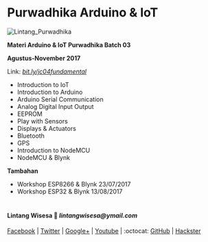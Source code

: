 # Purwadhika Arduino & IoT

![Lintang_Purwadhika](https://static.wixstatic.com/media/2e6af2_f69a4271c3534ae1869a7ed63e278b2b~mv2.png/v1/fill/w_246,h_39,al_c,usm_0.66_1.00_0.01/2e6af2_f69a4271c3534ae1869a7ed63e278b2b~mv2.png)

**Materi Arduino & IoT Purwadhika Batch 03**

**Agustus-November 2017**

Link: *[bit.ly/jc04fundamental](https://github.com/LintangWisesa/Purwadhika-01-JS_Fundamental)*

- Introduction to IoT
- Introduction to Arduino
- Arduino Serial Communication
- Analog Digital Input Output
- EEPROM
- Play with Sensors
- Displays & Actuators
- Bluetooth
- GPS
- Introduction to NodeMCU
- NodeMCU & Blynk

**Tambahan**
- Workshop ESP8266 & Blynk 23/07/2017
- Workshop ESP32 & Blynk 13/08/2017

#

#### Lintang Wisesa :love_letter: _lintangwisesa@ymail.com_

[Facebook](https://www.facebook.com/lintangbagus) | 
[Twitter](https://twitter.com/Lintang_Wisesa) |
[Google+](https://plus.google.com/u/0/+LintangWisesa1) |
[Youtube](https://www.youtube.com/user/lintangbagus) | 
:octocat: [GitHub](https://github.com/LintangWisesa) |
[Hackster](https://www.hackster.io/lintangwisesa)

